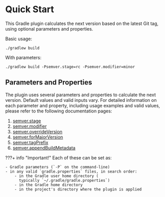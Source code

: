 # Quick Start

This Gradle plugin calculates the next version based on the latest Git tag,
using optional parameters and properties.

Basic usage:

```shell
./gradlew build
```

With parameters:

```shell
./gradlew build -Psemver.stage=rc -Psemver.modifier=minor
```

## Parameters and Properties

The plugin uses several parameters and properties to calculate the next version.
Default values and valid inputs vary. For detailed information on each parameter
and property, including usage examples and valid values, please refer to the
following documentation pages:

1. [semver.stage](stages.md)
2. [semver.modifier](modifiers.md)
3. [semver.overrideVersion](override-version.md)
4. [semver.forMajorVersion](for-major-version.md)
5. [semver.tagPrefix](tag-prefix.md)
6. [semver.appendBuildMetadata](append-build-metadata.md)

???+ info "Important!"
    Each of these can be set as:

    - Gradle parameters (`-P` on the command-line)
    - in any valid `gradle.properties` files, in search order:
        - in the Gradle user home directory (
          typically `~/.gradle/gradle.properties`)
        - in the Gradle home directory
        - in the project's directory where the plugin is applied

